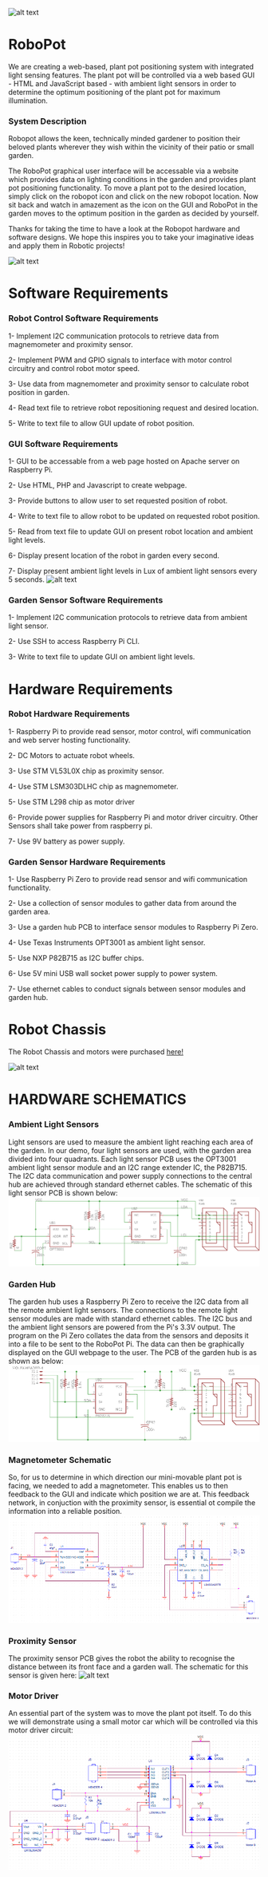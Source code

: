 ![alt text](https://github.com/FrazLaw/RoboPot/blob/master/Heading.PNG)
# RoboPot
We are creating a web-based, plant pot positioning system with integrated light sensing features.  The plant pot will be controlled via a web based GUI - HTML and JavaScript based - with ambient light sensors in order to determine the optimum positioning of the plant pot for maximum illumination. 

### System Description

Robopot allows the keen, technically minded gardener to position their beloved plants wherever they wish within the vicinity of their patio or small garden.

The RoboPot graphical user interface will be accessable via a website which provides data on lighting conditions in the garden and provides plant pot positioning functionality. To move a plant pot to the desired location, simply click on the robopot icon and click on the new robopot location. Now sit back and watch in amazement as the icon on the GUI and RoboPot in the garden moves to the optimum position in the garden as decided by yourself.

Thanks for taking the time to have a look at the Robopot hardware and software designs. We hope this inspires you to take your imaginative ideas and apply them in Robotic projects!


![alt text](https://github.com/FrazLaw/RoboPot/blob/master/RoboPot.png)

# Software Requirements

### Robot Control Software Requirements

1- Implement I2C communication protocols to retrieve data from magnemometer and proximity sensor.

2- Implement PWM and GPIO signals to interface with motor control circuitry and control robot motor speed.

3- Use data from magnemometer and proximity sensor to calculate robot position in garden.

4- Read text file to retrieve robot repositioning request and desired location.

5- Write to text file to allow GUI update of robot position.

### GUI Software Requirements

1- GUI to be accessable from a web page hosted on Apache server on Raspberry Pi.

2- Use HTML, PHP and Javascript to create webpage.

3- Provide buttons to allow user to set requested position of robot.

4- Write to text file to allow robot to be updated on requested robot position.

5- Read from text file to update GUI on present robot location and ambient light levels.

6- Display present location of the robot in garden every second.

7- Display present ambient light levels in Lux of ambient light sensors every 5 seconds.
![alt text](https://github.com/FrazLaw/RoboPot/blob/master/buttons.PNG)

### Garden Sensor Software Requirements

1- Implement I2C communication protocols to retrieve data from ambient light sensor.

2- Use SSH to access Raspberry Pi CLI.

3- Write to text file to update GUI on ambient light levels.

# Hardware Requirements

### Robot Hardware Requirements

1- Raspberry Pi to provide read sensor, motor control, wifi communication and web server hosting functionality.

2- DC Motors to actuate robot wheels.

3- Use STM VL53L0X chip as proximity sensor.

4- Use STM LSM303DLHC chip as magnemometer.

5- Use STM L298 chip as motor driver

6- Provide power supplies for Raspberry Pi and motor driver circuitry. Other Sensors shall take power from raspberry pi.

7- Use 9V battery as power supply.

### Garden Sensor Hardware Requirements

1- Use Raspberry Pi Zero to provide read sensor and wifi communication functionality.

2- Use a collection of sensor modules to gather data from around the garden area.

3- Use a garden hub PCB to interface sensor modules to Raspberry Pi Zero.

4- Use Texas Instruments OPT3001 as ambient light sensor.

5- Use NXP P82B715 as I2C buffer chips.

6- Use 5V mini USB wall socket power supply to power system.

7- Use ethernet cables to conduct signals between sensor modules and garden hub.

# Robot Chassis

The Robot Chassis and motors were purchased [here!](https://www.amazon.co.uk/dp/B00GLO5SMY/ref=pe_3187911_189395841_TE_3p_dp_1)

![alt text](https://github.com/FrazLaw/RoboPot/blob/master/RobotChassis.png)

# HARDWARE SCHEMATICS

### Ambient Light Sensors
Light sensors are used to measure the ambient light reaching each area of the garden. In our demo, four light sensors are used, with the garden area divided into four quadrants. Each light sensor PCB uses the OPT3001 ambient light sensor module and an I2C range extender IC, the P82B715. The I2C data communication and power supply connections to the central hub are achieved through standard ethernet cables. The schematic of this light sensor PCB is shown below:
![alt text](https://github.com/FrazLaw/RoboPot/blob/master/Hardware/lightsensor2_sch.png)

### Garden Hub
The garden hub uses a Raspberry Pi Zero to receive the I2C data from all the remote ambient light sensors. The connections to the remote light sensor modules are made with standard ethernet cables. The I2C bus and the ambient light sensors are powered from the Pi's 3.3V output. The program on the Pi Zero collates the data from the sensors and deposits it into a file to be sent to the RoboPot Pi. The data can then be graphically displayed on the GUI webpage to the user. The PCB of the garden hub is as shown as below:
![alt text](https://github.com/FrazLaw/RoboPot/blob/master/Hardware/zerohub2_sch.png)

### Magnetometer Schematic
So, for us to determine in which direction our mini-movable plant pot is facing, we needed to add a magnetometer. This enables us to then feedback to the GUI and indicate which position we are at. This feedback network, in conjuction with the proximity sensor, is essential ot compile the information into a reliable position. 
![alt text](https://github.com/FrazLaw/RoboPot/blob/master/Hardware/SchematicPic.PNG)

### Proximity Sensor
The proximity sensor PCB gives the robot the ability to recognise the distance between its front face and a garden wall. The schematic for this sensor is given here:
![alt text](https://github.com/FrazLaw/RoboPot/blob/master/Hardware/VL53L0XPCB_Rev2_Schematic.png)

### Motor Driver
An essential part of the system was to move the plant pot itself. To do this we will demonstrate using a small motor car which will be controlled via this motor driver circuit:
![alt text](https://github.com/FrazLaw/RoboPot/blob/master/Hardware/SchematicMotor.PNG)



